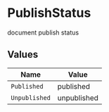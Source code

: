 # PublishStatus

document publish status


## Values

| Name          | Value         |
| ------------- | ------------- |
| `Published`   | published     |
| `Unpublished` | unpublished   |